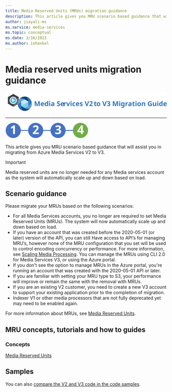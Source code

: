 ```yaml
---
title: Media Reserved Units (MRUs) migration guidance
description: This article gives you MRU scenario based guidance that will assist you in migrating from Azure Media Services V2 to V3.
author: jiayali-ms
ms.service: media-services
ms.topic: conceptual
ms.date: 3/16/2022
ms.author: inhenkel
---
```


# Media reserved units migration guidance

![migration guide logo](./media/migration-guide/azure-media-services-logo-migration-guide.svg)

<hr color="#5ea0ef" size="10">

![migration steps 2](./media/migration-guide/steps-4.svg)

This article gives you MRU scenario based guidance that will assist you in migrating from Azure Media Services V2 to V3.

> [!Important]
> Media reserved units are no longer needed for any Media services account as the system will automatically scale up and down based on load.

## Scenario guidance

Please migrate your MRUs based on the following scenarios:

* For all Media Services accounts, you no longer are required to set Media Reserved Units (MRUs). The system will now automatically scale up and down based on load.
* If you have an account that was created before the 2020-05-01 (or later) version of the API, you can still Have access to API’s for managing MRU’s, however none of the MRU configuration that you set will be used to control encoding concurrency or performance. For more information, see [Scaling Media Processing](../previous/media-services-scale-media-processing-overview.md). You can manage the MRUs using CLI 2.0 for Media Services V3, or using the Azure portal.
* If you don't see the option to manage MRUs in the Azure portal, you're running an account that was created with the 2020-05-01 API or later.
* If you are familiar with setting your MRU type to S3, your performance will improve or remain the same with the removal with MRUs.
* If you are an existing V2 customer, you need to create a new V3 account to support your existing application prior to the completion of  migration.
* Indexer V1 or other media processors that are not fully deprecated yet may need to be enabled again.

For more information about MRUs, see [Media Reserved Units](concept-media-reserved-units.md).

## MRU concepts, tutorials and how to guides

### Concepts

[Media Reserved Units](concept-media-reserved-units.md)

## Samples

You can also [compare the V2 and V3 code in the code samples](migrate-v-2-v-3-migration-samples.md).
